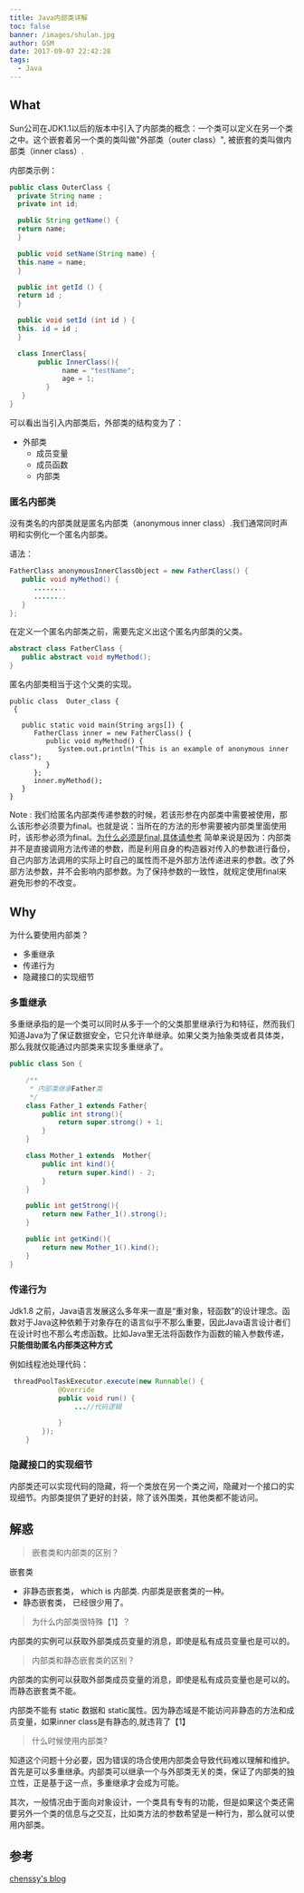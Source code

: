 ```yaml
---
title: Java内部类详解
toc: false
banner: /images/shulan.jpg
author: GSM
date: 2017-09-07 22:42:28
tags:
  - Java
---
```


## What
Sun公司在JDK1.1以后的版本中引入了内部类的概念：一个类可以定义在另一个类之中。这个嵌套着另一个类的类叫做"外部类（outer class）", 被嵌套的类叫做内部类（inner class）.

<!-- more-->

内部类示例：

```java
public class OuterClass {
  private String name ;
  private int id;

  public String getName() {
  return name;
  }

  public void setName(String name) {
  this.name = name;
  }

  public int getId () {
  return id ;
  }

  public void setId (int id ) {
  this. id = id ;
  }

  class InnerClass{
       public InnerClass(){
             name = "testName";
             age = 1;
         }
   }
}
```
可以看出当引入内部类后，外部类的结构变为了：

- 外部类
    + 成员变量
    + 成员函数
    + 内部类

### 匿名内部类
没有类名的内部类就是匿名内部类（anonymous inner class）.我们通常同时声明和实例化一个匿名内部类。

语法：
```java
FatherClass anonymousInnerClassObject = new FatherClass() {
   public void myMethod() {
      ........
      ........
   }   
};
```

在定义一个匿名内部类之前，需要先定义出这个匿名内部类的父类。
```java
abstract class FatherClass {
   public abstract void myMethod();
}
```


匿名内部类相当于这个父类的实现。

```
public class  Outer_class {
 {

   public static void main(String args[]) {
      FatherClass inner = new FatherClass() {
         public void myMethod() {
            System.out.println("This is an example of anonymous inner class");
         }
      };
      inner.myMethod();
   }
}
```

Note : 我们给匿名内部类传递参数的时候，若该形参在内部类中需要被使用，那么该形参必须要为final。也就是说：当所在的方法的形参需要被内部类里面使用时，该形参必须为final。[为什么必须是final,具体请参考](http://www.cnblogs.com/chenssy/p/3390871.html) 简单来说是因为：内部类并不是直接调用方法传递的参数，而是利用自身的构造器对传入的参数进行备份，自己内部方法调用的实际上时自己的属性而不是外部方法传递进来的参数。改了外部方法参数，并不会影响内部参数。为了保持参数的一致性，就规定使用final来避免形参的不改变。

## Why

为什么要使用内部类？

- 多重继承
- 传递行为
- 隐藏接口的实现细节

### 多重继承

多重继承指的是一个类可以同时从多于一个的父类那里继承行为和特征，然而我们知道Java为了保证数据安全，它只允许单继承。如果父类为抽象类或者具体类，那么我就仅能通过内部类来实现多重继承了。

```java
public class Son {

    /**
     * 内部类继承Father类
     */
    class Father_1 extends Father{
        public int strong(){
            return super.strong() + 1;
        }
    }

    class Mother_1 extends  Mother{
        public int kind(){
            return super.kind() - 2;
        }
    }

    public int getStrong(){
        return new Father_1().strong();
    }

    public int getKind(){
        return new Mother_1().kind();
    }
}
```

### 传递行为
Jdk1.8 之前，Java语言发展这么多年来一直是“重对象，轻函数”的设计理念。函数对于Java这种依赖于对象存在的语言似乎不那么重要，因此Java语言设计者们在设计时也不那么考虑函数。比如Java里无法将函数作为函数的输入参数传递， **只能借助匿名内部类这种方式**

例如线程池处理代码：

```java
 threadPoolTaskExecutor.execute(new Runnable() {
            @Override
            public void run() {
                ...//代码逻辑

            }
        });
    }
```

### 隐藏接口的实现细节

内部类还可以实现代码的隐藏，将一个类放在另一个类之间，隐藏对一个接口的实现细节。内部类提供了更好的封装，除了该外围类，其他类都不能访问。

## 解惑

>  嵌套类和内部类的区别？

嵌套类

- 非静态嵌套类， which is 内部类. 内部类是嵌套类的一种。
- 静态嵌套类， 已经很少用了。      

> 为什么内部类很特殊【1】？

内部类的实例可以获取外部类成员变量的消息，即使是私有成员变量也是可以的。

> 内部类和静态嵌套类的区别？

内部类的实例可以获取外部类成员变量的消息，即使是私有成员变量也是可以的。而静态嵌套类不能。

内部类不能有 static 数据和 static属性。因为静态域是不能访问非静态的方法和成员变量，如果inner class是有静态的,就违背了【1】

> 什么时候使用内部类?

知道这个问题十分必要，因为错误的场合使用内部类会导致代码难以理解和维护。
首先是可以多重继承。内部类可以继承一个与外部类无关的类，保证了内部类的独立性，正是基于这一点，多重继承才会成为可能。

其次，一般情况由于面向对象设计，一个类具有专有的功能，但是如果这个类还需要另外一个类的信息与之交互，比如类方法的参数希望是一种行为，那么就可以使用内部类。

## 参考
[chenssy's blog](http://www.cnblogs.com/chenssy/p/3389027.html)